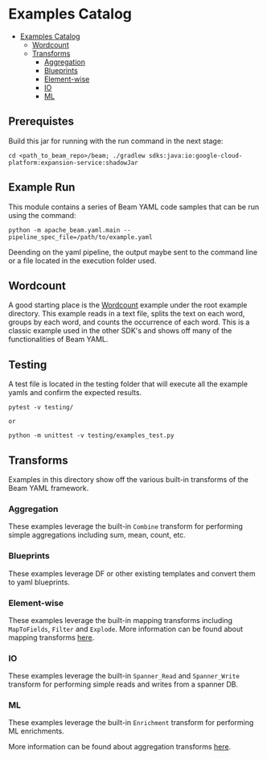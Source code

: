 <!--
    Licensed to the Apache Software Foundation (ASF) under one
    or more contributor license agreements.  See the NOTICE file
    distributed with this work for additional information
    regarding copyright ownership.  The ASF licenses this file
    to you under the Apache License, Version 2.0 (the
    "License"); you may not use this file except in compliance
    with the License.  You may obtain a copy of the License at

      http://www.apache.org/licenses/LICENSE-2.0

    Unless required by applicable law or agreed to in writing,
    software distributed under the License is distributed on an
    "AS IS" BASIS, WITHOUT WARRANTIES OR CONDITIONS OF ANY
    KIND, either express or implied.  See the License for the
    specific language governing permissions and limitations
    under the License.
-->

# Examples Catalog

<!-- TOC -->
* [Examples Catalog](#examples-catalog)
  * [Wordcount](#wordcount)
  * [Transforms](#transforms)
    * [Aggregation](#aggregation)
    * [Blueprints](#blueprints)
    * [Element-wise](#element-wise)
    * [IO](#io)
    * [ML](#ml)

<!-- TOC -->

## Prerequistes
Build this jar for running with the run command in the next stage:
```
cd <path_to_beam_repo>/beam; ./gradlew sdks:java:io:google-cloud-platform:expansion-service:shadowJar
```

## Example Run
This module contains a series of Beam YAML code samples that can be run using
the command:
```
python -m apache_beam.yaml.main --pipeline_spec_file=/path/to/example.yaml
```

Deending on the yaml pipeline, the output maybe sent to the command line or a
file located in the execution folder used.

## Wordcount
A good starting place is the [Wordcount](wordcount_minimal.yaml) example under
the root example directory.
This example reads in a text file, splits the text on each word, groups by each
word, and counts the occurrence of each word. This is a classic example used in
the other SDK's and shows off many of the functionalities of Beam YAML.

## Testing
A test file is located in the testing folder that will execute all the example
yamls and confirm the expected results.
```
pytest -v testing/

or 

python -m unittest -v testing/examples_test.py
```

## Transforms

Examples in this directory show off the various built-in transforms of the Beam
YAML framework.

### Aggregation
These examples leverage the built-in `Combine` transform for performing simple
aggregations including sum, mean, count, etc.

### Blueprints
These examples leverage DF or other existing templates and convert them to yaml
blueprints.

### Element-wise
These examples leverage the built-in mapping transforms including `MapToFields`,
`Filter` and `Explode`. More information can be found about mapping transforms
[here](https://beam.apache.org/documentation/sdks/yaml-udf/).

### IO
These examples leverage the built-in `Spanner_Read` and `Spanner_Write`
transform for performing simple reads and writes from a spanner DB.

### ML
These examples leverage the built-in `Enrichment` transform for performing
ML enrichments.

More information can be found about aggregation transforms
[here](https://beam.apache.org/documentation/sdks/yaml-combine/).